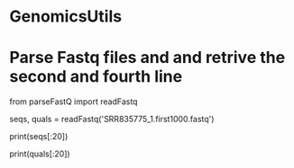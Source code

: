 # GenomicsUtils
# Parse Fastq files and and retrive the second and fourth line
from parseFastQ import readFastq

seqs, quals = readFastq('SRR835775_1.first1000.fastq')

print(seqs[:20])

print(quals[:20])

